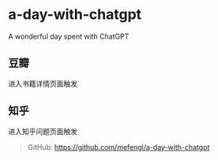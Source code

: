 # a-day-with-chatgpt
A wonderful day spent with ChatGPT

## 豆瓣

进入书籍详情页面触发

## 知乎

进入知乎问题页面触发

> GitHub: https://github.com/mefengl/a-day-with-chatgpt

